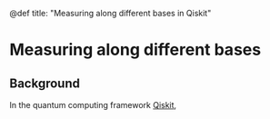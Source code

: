 @def title: "Measuring along different bases in Qiskit"

# Measuring along different bases

## Background

In the quantum computing framework [Qiskit](https://qiskit.org),
